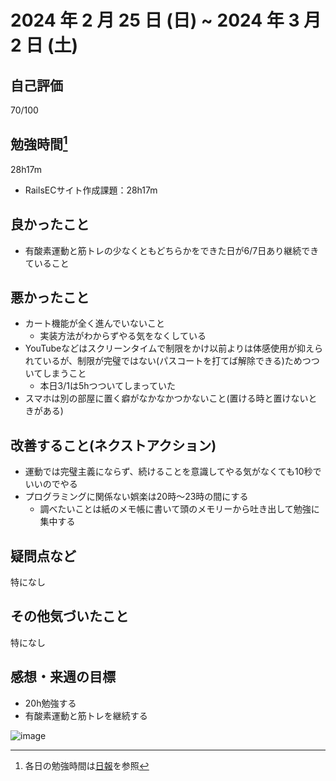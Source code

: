 # 2024 年 2 月 25 日 (日) ~ 2024 年 3 月 2 日 (土)

## 自己評価
70/100

## 勉強時間[^1]
28h17m
- RailsECサイト作成課題：28h17m
[^1]: 各日の勉強時間は[日報](https://github.com/nil-ramuda/daily-report)を参照

## 良かったこと
- 有酸素運動と筋トレの少なくともどちらかをできた日が6/7日あり継続できていること

## 悪かったこと
- カート機能が全く進んでいないこと
  - 実装方法がわからずやる気をなくしている
- YouTubeなどはスクリーンタイムで制限をかけ以前よりは体感使用が抑えられているが、制限が完璧ではない(パスコートを打てば解除できる)ためつついてしまうこと
  - 本日3/1は5hつついてしまっていた
- スマホは別の部屋に置く癖がなかなかつかないこと(置ける時と置けないときがある)

## 改善すること(ネクストアクション)
- 運動では完璧主義にならず、続けることを意識してやる気がなくても10秒でいいのでやる
- プログラミングに関係ない娯楽は20時〜23時の間にする
  - 調べたいことは紙のメモ帳に書いて頭のメモリーから吐き出して勉強に集中する


## 疑問点など
特になし

## その他気づいたこと
特になし

## 感想・来週の目標
- 20h勉強する
- 有酸素運動と筋トレを継続する

![image](https://github.com/nil-ramuda/weekly_report/assets/94735931/379ca00c-0381-43ba-8e09-1a5fc057c597)
